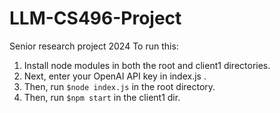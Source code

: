 # LLM-CS496-Project
Senior research project 2024
To run this:
 1. Install node modules in both the root and client1 directories.
 2. Next, enter your OpenAI API key in index.js . 
 3. Then, run `$node index.js` in the root directory.
 4. Then, run `$npm start` in the client1 dir.
 